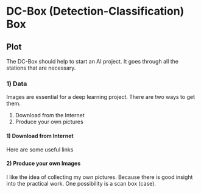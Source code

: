 # DC-Box (Detection-Classification) Box
## Plot
The DC-Box should help to start an AI project. It goes through all the stations that are necessary.
### 1) Data

Images are essential for a deep learning project. There are two ways to get them.
1) Download from the Internet
2) Produce your own pictures

#### 1) Download from Internet
Here are some useful links

#### 2) Produce your own Images
I like the idea of collecting my own pictures. Because there is good insight into the practical work.
One possibility is a scan box (case).
